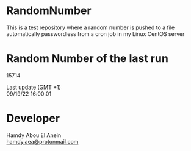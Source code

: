 # RandomNumber    
This is a test repository where a random number is pushed to a file automatically passwordless from a cron job in my Linux CentOS server    
# Random Number of the last run   
15714
      
Last update (GMT +1)    
09/19/22 16:00:01
# Developer    
Hamdy Abou El Anein   
hamdy.aea@protonmail.com
